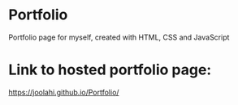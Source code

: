 # Portfolio
Portfolio page for myself, created with HTML, CSS and JavaScript

# Link to hosted portfolio page:
https://joolahi.github.io/Portfolio/
